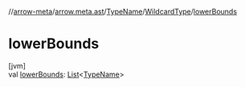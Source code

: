 //[arrow-meta](../../../../index.md)/[arrow.meta.ast](../../index.md)/[TypeName](../index.md)/[WildcardType](index.md)/[lowerBounds](lower-bounds.md)

# lowerBounds

[jvm]\
val [lowerBounds](lower-bounds.md): [List](https://kotlinlang.org/api/latest/jvm/stdlib/kotlin.collections/-list/index.html)&lt;[TypeName](../index.md)&gt;
